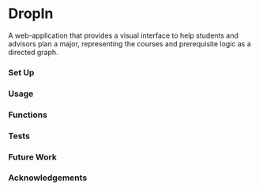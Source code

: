 # DropIn
A web-application that provides a visual interface to help students and advisors plan a major, representing the courses and prerequisite logic as a directed graph. 


### Set Up

### Usage

### Functions

### Tests

### Future Work

### Acknowledgements 



